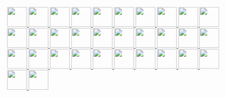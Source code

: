 
<a href="https://github.com/visiky">
  <img src="https://avatars.githubusercontent.com/u/15646325?v=4" class="avatar-user" width="46" />
</a>
<a href="https://github.com/hustcc">
  <img src="https://avatars.githubusercontent.com/u/7856674?v=4" class="avatar-user" width="46" />
</a>
<a href="https://github.com/lxfu1">
  <img src="https://avatars.githubusercontent.com/u/31396322?v=4" class="avatar-user" width="46" />
</a>
<a href="https://github.com/liuzhenying">
  <img src="https://avatars.githubusercontent.com/u/11748654?v=4" class="avatar-user" width="46" />
</a>
<a href="https://github.com/zqlu">
  <img src="https://avatars.githubusercontent.com/u/1142242?v=4" class="avatar-user" width="46" />
</a>
<a href="https://github.com/arcsin1">
  <img src="https://avatars.githubusercontent.com/u/13724222?v=4" class="avatar-user" width="46" />
</a>
<a href="https://github.com/zhangzhonghe">
  <img src="https://avatars.githubusercontent.com/u/38434641?v=4" class="avatar-user" width="46" />
</a>
<a href="https://github.com/yp0413150120">
  <img src="https://avatars.githubusercontent.com/u/24318174?v=4" class="avatar-user" width="46" />
</a>
<a href="https://github.com/BBSQQ">
  <img src="https://avatars.githubusercontent.com/u/35586469?v=4" class="avatar-user" width="46" />
</a>
<a href="https://github.com/DarrenPei">
  <img src="https://avatars.githubusercontent.com/u/42288791?v=4" class="avatar-user" width="46" />
</a>
<a href="https://github.com/pearmini">
  <img src="https://avatars.githubusercontent.com/u/49330279?v=4" class="avatar-user" width="46" />
</a>
<a href="https://github.com/connono">
  <img src="https://avatars.githubusercontent.com/u/36756846?v=4" class="avatar-user" width="46" />
</a>
<a href="https://github.com/yujs">
  <img src="https://avatars.githubusercontent.com/u/16610138?v=4" class="avatar-user" width="46" />
</a>
<a href="https://github.com/afc163">
  <img src="https://avatars.githubusercontent.com/u/507615?v=4" class="avatar-user" width="46" />
</a>
<a href="https://github.com/mjul">
  <img src="https://avatars.githubusercontent.com/u/142868?v=4" class="avatar-user" width="46" />
</a>
<a href="https://github.com/jinhuiWong">
  <img src="https://avatars.githubusercontent.com/u/23117130?v=4" class="avatar-user" width="46" />
</a>
<a href="https://github.com/kagawagao">
  <img src="https://avatars.githubusercontent.com/u/6930280?v=4" class="avatar-user" width="46" />
</a>
<a href="https://github.com/MrSmallLiu">
  <img src="https://avatars.githubusercontent.com/u/26038018?v=4" class="avatar-user" width="46" />
</a>
<a href="https://github.com/ntscshen">
  <img src="https://avatars.githubusercontent.com/u/21041458?v=4" class="avatar-user" width="46" />
</a>
<a href="https://github.com/guonanci">
  <img src="https://avatars.githubusercontent.com/u/12762626?v=4" class="avatar-user" width="46" />
</a>
<a href="https://github.com/ai-qing-hai">
  <img src="https://avatars.githubusercontent.com/u/65594180?v=4" class="avatar-user" width="46" />
</a>
<a href="https://github.com/DawnLck">
  <img src="https://avatars.githubusercontent.com/u/12195307?v=4" class="avatar-user" width="46" />
</a>
<a href="https://github.com/CarisL">
  <img src="https://avatars.githubusercontent.com/u/13416424?v=4" class="avatar-user" width="46" />
</a>
<a href="https://github.com/mayneyao">
  <img src="https://avatars.githubusercontent.com/u/6588202?v=4" class="avatar-user" width="46" />
</a>
<a href="https://github.com/yanglbme">
  <img src="https://avatars.githubusercontent.com/u/21008209?v=4" class="avatar-user" width="46" />
</a>
<a href="https://github.com/beewolf233">
  <img src="https://avatars.githubusercontent.com/u/24711525?v=4" class="avatar-user" width="46" />
</a>
<a href="https://github.com/lqzhgood">
  <img src="https://avatars.githubusercontent.com/u/9134671?v=4" class="avatar-user" width="46" />
</a>
<a href="https://github.com/neoddish">
  <img src="https://avatars.githubusercontent.com/u/6898060?v=4" class="avatar-user" width="46" />
</a>
<a href="https://github.com/stack-stark">
  <img src="https://avatars.githubusercontent.com/u/46991054?v=4" class="avatar-user" width="46" />
</a>
<a href="https://github.com/NewByVector">
  <img src="https://avatars.githubusercontent.com/u/20186737?v=4" class="avatar-user" width="46" />
</a>
<a href="https://github.com/xrkffgg">
  <img src="https://avatars.githubusercontent.com/u/29775873?v=4" class="avatar-user" width="46" />
</a>
<a href="https://github.com/xingwanying">
  <img src="https://avatars.githubusercontent.com/u/10885578?v=4" class="avatar-user" width="46" />
</a>